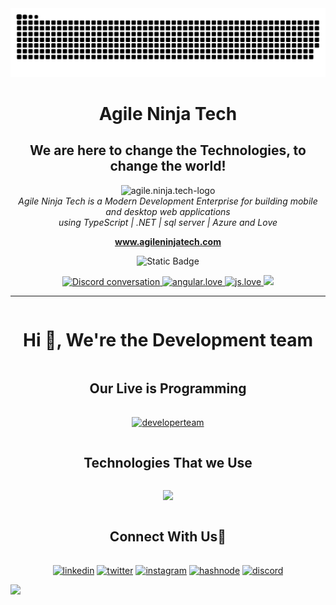 <!--- snake -->
<div align="center">
  <img  src="https://raw.githubusercontent.com/agileninjatech/my-assets/7da88eb5c3be5664abc53778b4abf024f3a476ca/assets/images/svg/grid-snake.svg?token=BD3WWRXVDZV72WQCFWEALL3FJ5A34"
  alt="snake" />
</div>

<h1 align="center">Agile Ninja Tech</h1>
<h2 align="center">We are here to change the Technologies, to change the world!</h2>

<p align="center">
  <img src="https://github.com/agileninjatech/assets/blob/main/assets/images/logos/agile-ninja-tech_v2_300x300.png?raw=true" alt="agile.ninja.tech-logo" width="120px" height="120px"/>
  <br>
  <em>Agile Ninja Tech is a Modern Development Enterprise for building mobile and desktop web applications
    <br> using TypeScript | .NET | sql server | Azure and Love </em>
  <br>
</p>

<p align="center">
  <a href="https://www.agileninjatech.com"><strong>www.agileninjatech.com</strong></a>
  <br>
</p>

<!-- <p align="center">
  ·
  <a href="https://blog.angular.io/">Blog</a>
  <br>
  <br>
</p> -->
<p align="center">
  <a alt="logo-azure">
    <img alt="Static Badge" src="https://github.com/agileninjatech/assets/blob/main/assets/images/logos/azure_60x60.png?raw=true">
  </a>
  </a>
</p>
<p align="center">
   <!--<a href="https://circleci.com/gh/angular/workflows/angular/tree/main">
    <img src="https://img.shields.io/circleci/build/github/angular/angular/main.svg?logo=circleci&logoColor=fff&label=CircleCI" alt="CI status" />
  </a>&nbsp;
  <a href="https://www.npmjs.com/@angular/core">
    <img src="https://img.shields.io/npm/v/@angular/core.svg?logo=npm&logoColor=fff&label=NPM+package&color=limegreen" alt="Angular on npm" />
  </a>&nbsp; -->
  <a href="https://discord.gg/P3Cm4QNDZ8">
    <img src="https://img.shields.io/discord/463752820026376202.svg?logo=discord&logoColor=fff&label=Discord&color=7389d8" alt="Discord conversation" />
  </a>
  <a href="https://www.github.com/angular/angular"><img src="https://img.shields.io/badge/angular-love-blue?logo=angular&angular=love" alt="angular.love"/>
  </a>
  <a href="https://github.com/TheAlgorithms/JavaScript"><img src="https://img.shields.io/badge/typescript-love-blue?logo=typescript" alt="js.love"/>
  </a>
  <a allt="logo-dotnet" href="https://www.dotnetfoundation.org/">
    <img src="https://camo.githubusercontent.com/fd3d4792df527a2eac5fde2400e8f423ce1cb28a6ee2ffb355e8f2b4facd2394/68747470733a2f2f696d672e736869656c64732e696f2f62616467652f2e4e4554253230466f756e646174696f6e2d626c756576696f6c65742e737667">
  </a>
</p>


<!-- <p align="center">
  <a href="https://app.circleci.com/insights/github/angular/angular/workflows/default_workflow?branch=main">
    <img src="https://dl.circleci.com/insights-snapshot/gh/angular/angular/main/default_workflow/badge.svg" alt="InsightsSnapshot" />
  </a>
</p> -->

<hr>

<!--h1 without bottom border-->
<div  align=center>
    <h1 style="display: inline-block">Hi 👋, We're the Development team</h1>
</div>



<!--h2 without bottom border-->
<div  align=center>
  <h2 style="display: inline-block">Our Live is Programming</h2>
</div>


<!--Intro start-->

<!--- stats & Trophy (start) -->
<p align="center">
  <!--- stats (start) -->
<!--- stats (end) -->

<!--- RRHH (start) -->

<div align=center class="rrhh">
  <a href="" title="Go to Source">
      <img align="center" width=84% src="https://github.com/agileninjatech/assets/blob/main/assets/images/rrhh/dev-team.jpg?raw=true" alt="developerteam" />
    </a>
</div>


<!--- trophy (start) -->


</p>        
<!--- stats (end) -->


<!--h1 without bottom border-->
<div  align=center>
    <h2 style="display: inline-block">Technologies That we Use</h2>
</div>
<!--tech stack icons-->
<p align="center">
  <a href="https://skillicons.dev">
    <img src="https://skillicons.dev/icons?i=git,aws,bootstrap,c,cpp,css,discord,docker,dynamodb,express,figma,firebase,github,html,idea,java,js,kotlin,linux,md,materialui,mongodb,mysql,nextjs,nodejs,postman,py,react,redux,tailwind,ts,azure,vscode&perline=11" />
  </a>
</p>


<!-- Connect with me -->
<!--h2 without bottom border-->
<div align="center">
  <h2 style="display: inline-block">Connect With Us🤝</h2>
</div>

<!--icons and links-->
<p align="center">
<a href="#" target="blank"><img align="center" src="https://user-images.githubusercontent.com/88904952/234979284-68c11d7f-1acc-4f0c-ac78-044e1037d7b0.png" alt="linkedin" height="50" width="50" /></a>
<a href="#" target="blank"><img align="center" src="https://user-images.githubusercontent.com/88904952/234980676-61bfb021-ecc8-48f7-88e6-34c1b06c4a58.png" alt="twitter" height="50" width="50" /></a> 
<a href="#" target="blank"><img align="center" src="https://user-images.githubusercontent.com/88904952/234981169-2dd1e58f-4b7e-468c-8213-034ba62156c3.png" alt="instagram" height="50" width="50" /></a>
<a href="#" target="blank"><img align="center" src="https://user-images.githubusercontent.com/88904952/234982196-562aea17-5532-4550-8c08-1c7cb994a541.png" alt="hashnode" height="50" width="50" /></a>
<a href="#" target="blank"><img align="center" src="https://user-images.githubusercontent.com/88904952/234982627-019fd336-6248-453c-9b05-97c13fd1d207.png" alt="discord" height="50" width="50" /></a>
  
</p>


<!--profile visit count-->
<div align="center">
  
<!-- [![](https://visitcount.itsvg.in/api?id=1010nishant&icon=3&color=6)](https://visitcount.itsvg.in) -->
  
</div>

<!--horizontal divider(gradiant)-->
<img src="https://user-images.githubusercontent.com/73097560/115834477-dbab4500-a447-11eb-908a-139a6edaec5c.gif">

